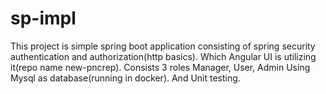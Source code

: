 # sp-impl

This project is simple spring boot application consisting of spring security authentication and authorization(http basics). Which Angular UI is utilizing it(repo name new-pncrep).
Consists 3 roles Manager, User, Admin
Using Mysql as database(running in docker). 
And Unit testing.

